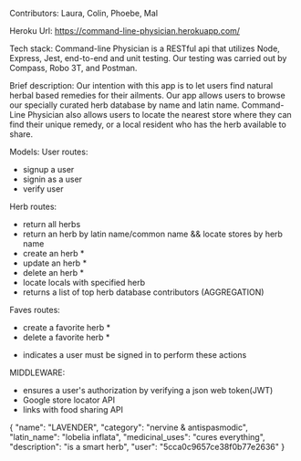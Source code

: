 Contributors: Laura, Colin, Phoebe, Mal

Heroku Url: https://command-line-physician.herokuapp.com/

Tech stack:
Command-line Physician is a RESTful api that utilizes Node, Express, Jest, end-to-end and unit testing. Our testing was carried out by Compass, Robo 3T, and Postman.

Brief description: 
Our intention with this app is to let users find natural herbal based remedies for their ailments. Our app allows users to browse our specially curated herb database by name and latin name. Command-Line Physician also allows users to locate the nearest store where they can find their unique remedy, or a local resident who has the herb available to share.

Models:
  User routes: 
  - signup a user
  - signin as a user
  - verify user

  Herb routes:
  - return all herbs
  - return an herb by latin name/common name && locate stores by herb name
  - create an herb *
  - update an herb *
  - delete an herb *
  - locate locals with specified herb
  - returns a list of top herb database contributors (AGGREGATION)

  Faves routes:
  - create a favorite herb *
  - delete a favorite herb *

  * indicates a user must be signed in to perform these actions

MIDDLEWARE:
  - ensures a user's authorization by verifying a json web token(JWT)
  - Google store locator API
  - links with food sharing API










  
{
            "name": "LAVENDER",
            "category": "nervine & antispasmodic",
            "latin_name": "lobelia inflata",
            "medicinal_uses": "cures everything",
            "description": "is a smart herb",
            "user": "5cca0c9657ce38f0b77e2636"
          }
